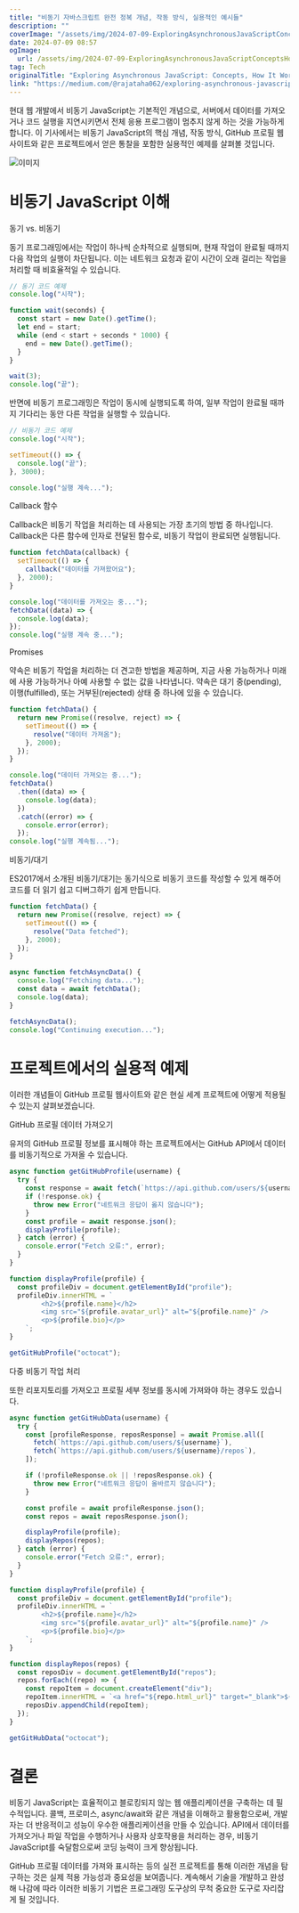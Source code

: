 ```yaml
---
title: "비동기 자바스크립트 완전 정복 개념, 작동 방식, 실용적인 예시들"
description: ""
coverImage: "/assets/img/2024-07-09-ExploringAsynchronousJavaScriptConceptsHowItWorksandPracticalExamples_0.png"
date: 2024-07-09 08:57
ogImage:
  url: /assets/img/2024-07-09-ExploringAsynchronousJavaScriptConceptsHowItWorksandPracticalExamples_0.png
tag: Tech
originalTitle: "Exploring Asynchronous JavaScript: Concepts, How It Works, and Practical Examples"
link: "https://medium.com/@rajataha062/exploring-asynchronous-javascript-concepts-how-it-works-and-practical-examples-ea35dcd5b0d6"
---
```


현대 웹 개발에서 비동기 JavaScript는 기본적인 개념으로, 서버에서 데이터를 가져오거나 코드 실행을 지연시키면서 전체 응용 프로그램이 멈추지 않게 하는 것을 가능하게 합니다. 이 기사에서는 비동기 JavaScript의 핵심 개념, 작동 방식, GitHub 프로필 웹사이트와 같은 프로젝트에서 얻은 통찰을 포함한 실용적인 예제를 살펴볼 것입니다.

![이미지](/assets/img/2024-07-09-ExploringAsynchronousJavaScriptConceptsHowItWorksandPracticalExamples_0.png)

# 비동기 JavaScript 이해

동기 vs. 비동기

<div class="content-ad"></div>

동기 프로그래밍에서는 작업이 하나씩 순차적으로 실행되며, 현재 작업이 완료될 때까지 다음 작업의 실행이 차단됩니다. 이는 네트워크 요청과 같이 시간이 오래 걸리는 작업을 처리할 때 비효율적일 수 있습니다.

```js
// 동기 코드 예제
console.log("시작");

function wait(seconds) {
  const start = new Date().getTime();
  let end = start;
  while (end < start + seconds * 1000) {
    end = new Date().getTime();
  }
}

wait(3);
console.log("끝");
```

반면에 비동기 프로그래밍은 작업이 동시에 실행되도록 하여, 일부 작업이 완료될 때까지 기다리는 동안 다른 작업을 실행할 수 있습니다.

```js
// 비동기 코드 예제
console.log("시작");

setTimeout(() => {
  console.log("끝");
}, 3000);

console.log("실행 계속...");
```

<div class="content-ad"></div>

Callback 함수

Callback은 비동기 작업을 처리하는 데 사용되는 가장 초기의 방법 중 하나입니다. Callback은 다른 함수에 인자로 전달된 함수로, 비동기 작업이 완료되면 실행됩니다.

```js
function fetchData(callback) {
  setTimeout(() => {
    callback("데이터를 가져왔어요");
  }, 2000);
}

console.log("데이터를 가져오는 중...");
fetchData((data) => {
  console.log(data);
});
console.log("실행 계속 중...");
```

Promises

<div class="content-ad"></div>

약속은 비동기 작업을 처리하는 더 견고한 방법을 제공하며, 지금 사용 가능하거나 미래에 사용 가능하거나 아예 사용할 수 없는 값을 나타냅니다. 약속은 대기 중(pending), 이행(fulfilled), 또는 거부된(rejected) 상태 중 하나에 있을 수 있습니다.

```js
function fetchData() {
  return new Promise((resolve, reject) => {
    setTimeout(() => {
      resolve("데이터 가져옴");
    }, 2000);
  });
}

console.log("데이터 가져오는 중...");
fetchData()
  .then((data) => {
    console.log(data);
  })
  .catch((error) => {
    console.error(error);
  });
console.log("실행 계속됨...");
```

비동기/대기

ES2017에서 소개된 비동기/대기는 동기식으로 비동기 코드를 작성할 수 있게 해주어 코드를 더 읽기 쉽고 디버그하기 쉽게 만듭니다.

<div class="content-ad"></div>

```js
function fetchData() {
  return new Promise((resolve, reject) => {
    setTimeout(() => {
      resolve("Data fetched");
    }, 2000);
  });
}

async function fetchAsyncData() {
  console.log("Fetching data...");
  const data = await fetchData();
  console.log(data);
}

fetchAsyncData();
console.log("Continuing execution...");
```

# 프로젝트에서의 실용적 예제

이러한 개념들이 GitHub 프로필 웹사이트와 같은 현실 세계 프로젝트에 어떻게 적용될 수 있는지 살펴보겠습니다.

GitHub 프로필 데이터 가져오기

<div class="content-ad"></div>

유저의 GitHub 프로필 정보를 표시해야 하는 프로젝트에서는 GitHub API에서 데이터를 비동기적으로 가져올 수 있습니다.

```js
async function getGitHubProfile(username) {
  try {
    const response = await fetch(`https://api.github.com/users/${username}`);
    if (!response.ok) {
      throw new Error("네트워크 응답이 옳지 않습니다");
    }
    const profile = await response.json();
    displayProfile(profile);
  } catch (error) {
    console.error("Fetch 오류:", error);
  }
}

function displayProfile(profile) {
  const profileDiv = document.getElementById("profile");
  profileDiv.innerHTML = `
        <h2>${profile.name}</h2>
        <img src="${profile.avatar_url}" alt="${profile.name}" />
        <p>${profile.bio}</p>
    `;
}

getGitHubProfile("octocat");
```

다중 비동기 작업 처리

또한 리포지토리를 가져오고 프로필 세부 정보를 동시에 가져와야 하는 경우도 있습니다.

<div class="content-ad"></div>

```js
async function getGitHubData(username) {
  try {
    const [profileResponse, reposResponse] = await Promise.all([
      fetch(`https://api.github.com/users/${username}`),
      fetch(`https://api.github.com/users/${username}/repos`),
    ]);

    if (!profileResponse.ok || !reposResponse.ok) {
      throw new Error("네트워크 응답이 올바르지 않습니다");
    }

    const profile = await profileResponse.json();
    const repos = await reposResponse.json();

    displayProfile(profile);
    displayRepos(repos);
  } catch (error) {
    console.error("Fetch 오류:", error);
  }
}

function displayProfile(profile) {
  const profileDiv = document.getElementById("profile");
  profileDiv.innerHTML = `
        <h2>${profile.name}</h2>
        <img src="${profile.avatar_url}" alt="${profile.name}" />
        <p>${profile.bio}</p>
    `;
}

function displayRepos(repos) {
  const reposDiv = document.getElementById("repos");
  repos.forEach((repo) => {
    const repoItem = document.createElement("div");
    repoItem.innerHTML = `<a href="${repo.html_url}" target="_blank">${repo.name}</a>`;
    reposDiv.appendChild(repoItem);
  });
}

getGitHubData("octocat");
```

# 결론

비동기 JavaScript는 효율적이고 블로킹되지 않는 웹 애플리케이션을 구축하는 데 필수적입니다. 콜백, 프로미스, async/await와 같은 개념을 이해하고 활용함으로써, 개발자는 더 반응적이고 성능이 우수한 애플리케이션을 만들 수 있습니다. API에서 데이터를 가져오거나 파일 작업을 수행하거나 사용자 상호작용을 처리하는 경우, 비동기 JavaScript를 숙달함으로써 코딩 능력이 크게 향상됩니다.

GitHub 프로필 데이터를 가져와 표시하는 등의 실전 프로젝트를 통해 이러한 개념을 탐구하는 것은 실제 적용 가능성과 중요성을 보여줍니다. 계속해서 기술을 개발하고 완성해 나감에 따라 이러한 비동기 기법은 프로그래밍 도구상의 무척 중요한 도구로 자리잡게 될 것입니다.
